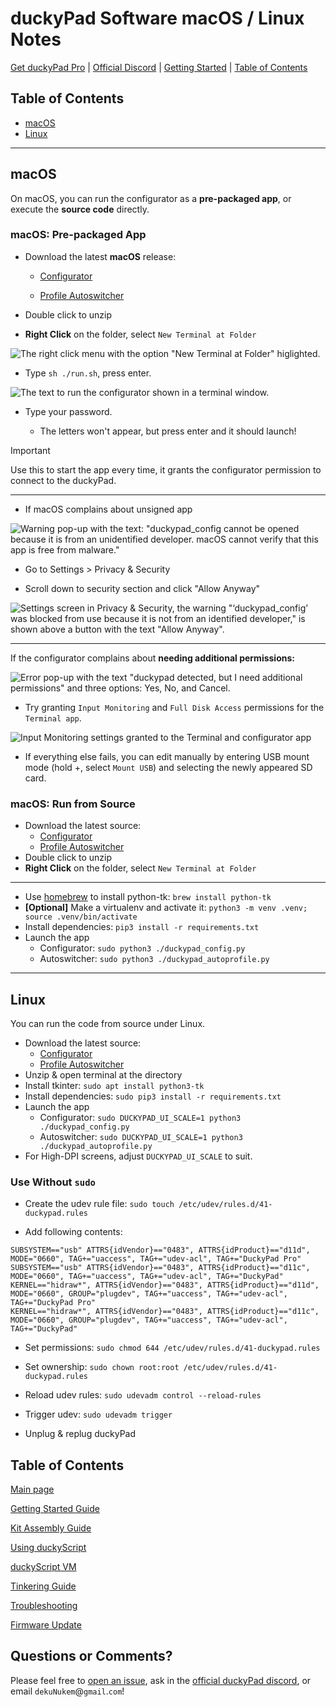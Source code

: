 # duckyPad Software macOS / Linux Notes

[Get duckyPad Pro](https://www.tindie.com/products/37399/) | [Official Discord](https://discord.gg/4sJCBx5) | [Getting Started](./getting_started.md) | [Table of Contents](#table-of-contents)

## Table of Contents

- [macOS](#macos)
- [Linux](#linux)

---------

## macOS

On macOS, you can run the configurator as a **pre-packaged app**, or execute the **source code** directly.

### macOS: Pre-packaged App

* Download the latest **macOS** release:

  * [Configurator](https://github.com/duckyPad/duckyPad-Configurator/releases/latest)

  * [Profile Autoswitcher](https://github.com/duckyPad/duckyPad-Profile-Autoswitcher/releases/latest)

* Double click to unzip

* **Right Click** on the folder, select `New Terminal at Folder`

![The right click menu with the option "New Terminal at Folder" higlighted.](../resources/photos/app/term.png)

* Type `sh ./run.sh`, press enter.

![The text to run the configurator shown in a terminal window.](../resources/photos/app/run.png)

* Type your password.

  * The letters won't appear, but press enter and it should launch!

> [!IMPORTANT]
> Use this to start the app every time, it grants the configurator permission to connect to the duckyPad.

---------

* If macOS complains about unsigned app

![Warning pop-up with the text: "duckypad_config cannot be opened because it is from an unidentified developer. macOS cannot verify that this app is free from malware."](../resources/photos/app/unknown.png)

* Go to Settings > Privacy & Security

* Scroll down to security section and click "Allow Anyway" 

![Settings screen in Privacy & Security, the warning "‘duckypad_config’ was blocked from use because it is not from an identified developer," is shown above a button with the text "Allow Anyway".](../resources/photos/app/perf.png)

---------

If the configurator complains about **needing additional permissions:**

![Error pop-up with the text "duckypad detected, but I need additional permissions" and three options: Yes, No, and Cancel.](../resources/photos/app/detected-but-additional-permissions.png)

* Try granting `Input Monitoring` and `Full Disk Access` permissions for the `Terminal app`.

![Input Monitoring settings granted to the Terminal and configurator app](../resources/photos/app/input-monitoring.png)

* If everything else fails, you can edit manually by entering USB mount mode (hold +, select `Mount USB`) and selecting the newly appeared SD card.

### macOS: Run from Source

* Download the latest source:
  * [Configurator](https://github.com/duckyPad/duckyPad-Configurator/releases/latest)
  * [Profile Autoswitcher](https://github.com/duckyPad/duckyPad-Profile-Autoswitcher/releases/latest)
* Double click to unzip
* **Right Click** on the folder, select `New Terminal at Folder`

----

* Use [homebrew](https://brew.sh) to install python-tk: `brew install python-tk`
* **[Optional]** Make a virtualenv and activate it: `python3 -m venv .venv; source .venv/bin/activate`
* Install dependencies: `pip3 install -r requirements.txt`
* Launch the app
  * Configurator: `sudo python3 ./duckypad_config.py`
  * Autoswitcher: `sudo python3 ./duckypad_autoprofile.py`

-----------

## Linux

You can run the code from source under Linux.

* Download the latest source:
  * [Configurator](https://github.com/duckyPad/duckyPad-Configurator/releases/latest)
  * [Profile Autoswitcher](https://github.com/duckyPad/duckyPad-Profile-Autoswitcher/releases/latest)
* Unzip & open terminal at the directory
* Install tkinter: `sudo apt install python3-tk`
* Install dependencies: `sudo pip3 install -r requirements.txt`
* Launch the app
  * Configurator: `sudo DUCKYPAD_UI_SCALE=1 python3 ./duckypad_config.py`
  * Autoswitcher: `sudo DUCKYPAD_UI_SCALE=1 python3 ./duckypad_autoprofile.py`
* For High-DPI screens, adjust `DUCKYPAD_UI_SCALE` to suit.

### Use Without `sudo`

* Create the udev rule file: `sudo touch /etc/udev/rules.d/41-duckypad.rules`

* Add following contents:

```
SUBSYSTEM=="usb" ATTRS{idVendor}=="0483", ATTRS{idProduct}=="d11d", MODE="0660", TAG+="uaccess", TAG+="udev-acl", TAG+="DuckyPad Pro"
SUBSYSTEM=="usb" ATTRS{idVendor}=="0483", ATTRS{idProduct}=="d11c", MODE="0660", TAG+="uaccess", TAG+="udev-acl", TAG+="DuckyPad"
KERNEL=="hidraw*", ATTRS{idVendor}=="0483", ATTRS{idProduct}=="d11d", MODE="0660", GROUP="plugdev", TAG+="uaccess", TAG+="udev-acl", TAG+="DuckyPad Pro"
KERNEL=="hidraw*", ATTRS{idVendor}=="0483", ATTRS{idProduct}=="d11c", MODE="0660", GROUP="plugdev", TAG+="uaccess", TAG+="udev-acl", TAG+="DuckyPad"
```

* Set permissions: `sudo chmod 644 /etc/udev/rules.d/41-duckypad.rules`

* Set ownership: `sudo chown root:root /etc/udev/rules.d/41-duckypad.rules`

* Reload udev rules: `sudo udevadm control --reload-rules`

* Trigger udev: `sudo udevadm trigger`

* Unplug & replug duckyPad

## Table of Contents

[Main page](../README.md)

[Getting Started Guide](getting_started.md)

[Kit Assembly Guide](kit_assembly.md)

[Using duckyScript](duckyscript_info.md)

[duckyScript VM](bytecode_vm.md)

[Tinkering Guide](tinkering_guide.md)

[Troubleshooting](troubleshooting.md)

[Firmware Update](fw_update.md)

## Questions or Comments?

Please feel free to [open an issue](https://github.com/dekuNukem/duckypad-pro/issues), ask in the [official duckyPad discord](https://discord.gg/4sJCBx5), or email `dekuNukem`@`gmail`.`com`!
